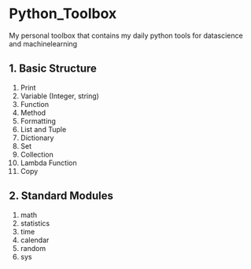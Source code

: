 # Python_Toolbox
My personal toolbox that contains my daily python tools for datascience and machinelearning

## 1. Basic Structure
1. Print
2. Variable (Integer, string)
3. Function
4. Method
5. Formatting
6. List and Tuple
7. Dictionary
8. Set
9. Collection
10. Lambda Function
11. Copy

## 2. Standard Modules
1. math
2. statistics
3. time
4. calendar
5. random
6. sys
